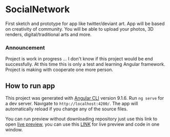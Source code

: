 # SocialNetwork

First sketch and prototype for app like twitter/deviant art.
App will be based on creativity of community. You will be able to upload your photos, 3D renders, digital/traditional arts and more.

### Announcement
Project is work in progress ...
I don't know if this project would be end successfully. At this time this is only a test and learning Angular framework.
Project is making with cooperate one more person.

## How to run app

This project was generated with [Angular CLI](https://github.com/angular/angular-cli) version 9.1.6.
Run `ng serve` for a dev server. Navigate to `http://localhost:4200/`. The app will automatically reload if you change any of the source files.

You can run preview without downloading repository just use this link to open [live preview](https://arte.stackblitz.io),
you can use this [LINK](https://stackblitz.com/edit/arte?file=src/app/app.component.ts) for live preview and code in one window.
